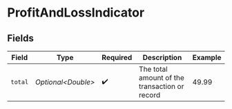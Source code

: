 # ProfitAndLossIndicator


## Fields

| Field                                         | Type                                          | Required                                      | Description                                   | Example                                       |
| --------------------------------------------- | --------------------------------------------- | --------------------------------------------- | --------------------------------------------- | --------------------------------------------- |
| `total`                                       | *Optional\<Double>*                           | :heavy_check_mark:                            | The total amount of the transaction or record | 49.99                                         |